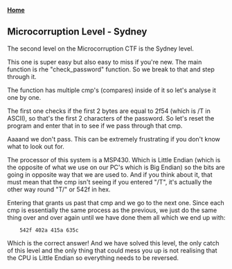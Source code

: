 **[Home](https://devianc3wastaken.github.io/blog/)**

## Microcorruption Level - Sydney

The second level on the Microcorruption CTF is the Sydney level.

This one is super easy but also easy to miss if you're new.
The main function is rhe "check_password" function. So we break to that and step through it.

The function has multiple cmp's (compares) inside of it so let's analyse it one by one.

The first one checks if the first 2 bytes are equal to 2f54 (which is /T in ASCII), so that's the first 2 characters of the password. So let's reset the program and enter that in to see if we pass through that cmp.

Aaaand we don't pass. This can be extremely frustrating if you don't know what to look out for. 

The processor of this system is a MSP430. Which is Little Endian (which is the opposite of what we use on our PC's which is Big Endian) so the bits are going in opposite way that we are used to. And if you think about it, that must mean that the cmp isn't seeing if you entered "/T", it's actually the other way round "T/" or 542f in hex.

Entering that grants us past that cmp and we go to the next one. Since each cmp is essentially the same process as the previous, we just do the same thing over and over again until we have done them all which we end up with:

		542f 402a 415a 635c

Which is the correct answer! And we have solved this level, the only catch of this level and the only thing that could mess you up is not realising that the CPU is Little Endian so everything needs to be reversed.